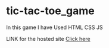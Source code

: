 # tic-tac-toe_game
<p>In this game I have Used HTML CSS JS</p>

<p>
  LINK for the hosted site 
  <a href = "https://tic-tac-toe-by-himanshu.netlify.app/" target="_blank">Click here </a>
  
</p>
